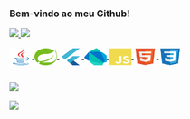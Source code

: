 ### Bem-vindo ao meu Github!


 <div>
  <a href="https://github.com/claucio-will">
  <img height="180em" src="https://github-readme-stats.vercel.app/api?username=claucio-will&show_icons=true&theme=dracula&include_all_commits=true&count_private=true"/>
  <img height="180em" src="https://github-readme-stats.vercel.app/api/top-langs/?username=claucio-will&layout=compact&langs_count=7&theme=dark&hide=Kotlin,Objective-C,Swift"/>
    
</div>
<div style="display: inline_block"><br>
  <img align="center" alt="java" height="30" width="40" src="https://raw.githubusercontent.com/devicons/devicon/master/icons/java/java-original.svg">
  <img align="center" alt="CSS" height="30" width="40" src="https://raw.githubusercontent.com/devicons/devicon/master/icons/spring/spring-original.svg">
  <img align="center" alt="CSS" height="30" width="40" src="https://raw.githubusercontent.com/devicons/devicon/master/icons/flutter/flutter-original.svg">
  <img align="center" alt="CSS" height="30" width="40" src="https://raw.githubusercontent.com/devicons/devicon/master/icons/dart/dart-original.svg">

  <img align="center" alt="Js" height="30" width="40" src="https://raw.githubusercontent.com/devicons/devicon/master/icons/javascript/javascript-plain.svg">
  <img align="center" alt="HTML" height="30" width="40" src="https://raw.githubusercontent.com/devicons/devicon/master/icons/html5/html5-original.svg">
  <img align="center" alt="CSS" height="30" width="40" src="https://raw.githubusercontent.com/devicons/devicon/master/icons/css3/css3-original.svg">
 
</div>
  
  ##
 
<div> 

  <a href="https://instagram.com/clauciowillian" target="_blank"><img src="https://img.shields.io/badge/-Instagram-%23E4405F?style=for-the-badge&logo=instagram&logoColor=white" target="_blank"></a>

  <a href="https://www.linkedin.com/in/claucio-willian-353132144/" target="_blank"><img src="https://img.shields.io/badge/-LinkedIn-%230077B5?style=for-the-badge&logo=linkedin&logoColor=white" target="_blank"></a> 
 
 
</div>
